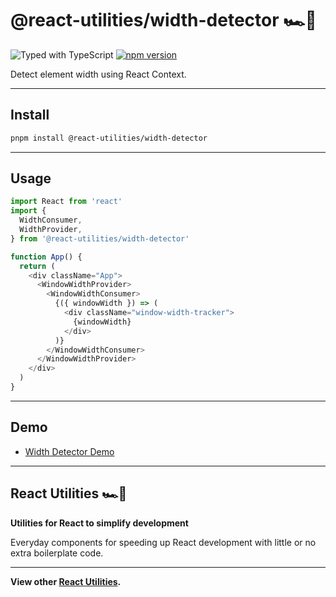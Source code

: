 # @react-utilities/width-detector 🏎💨

![Typed with TypeScript](https://flat.badgen.net/badge/icon/Typed?icon=typescript&label&labelColor=blue&color=555555)
[![npm version](https://badge.fury.io/js/%40react-utilities%2Fwidth-detector.svg)](https://badge.fury.io/js/%40react-utilities%2Fwidth-detector)

Detect element width using React Context.

---

## Install

```sh
pnpm install @react-utilities/width-detector
```

---

## Usage

```typescript
import React from 'react'
import { 
  WidthConsumer, 
  WidthProvider,
} from '@react-utilities/width-detector'

function App() {
  return (
    <div className="App">
      <WindowWidthProvider>
        <WindowWidthConsumer>
          {({ windowWidth }) => (
            <div className="window-width-tracker">
              {windowWidth}
            </div>
          )}
        </WindowWidthConsumer>
      </WindowWidthProvider>
    </div>
  )
}
```

---

## Demo

- [Width Detector Demo](https://codesandbox.io/s/react-context-window-width-detector-51od7)

---

## React Utilities 🏎💨

**Utilities for React to simplify development**

Everyday components for speeding up React development with little or no extra boilerplate code.

---

**View other [React Utilities](https://github.com/react-utilities/react-utilities).**

